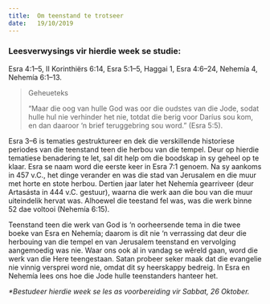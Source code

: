 ```yaml
---
title:  Om teenstand te trotseer
date:   19/10/2019
---
```


### Leesverwysings vir hierdie week se studie: 
Esra 4:1–5, II Korinthiërs 6:14, Esra 5:1–5, Haggai 1, Esra 4:6–24, Nehemía 4, Nehemía 6:1–13. 

> <p>Geheueteks</p> 
> “Maar die oog van hulle God was oor die oudstes van die Jode, sodat hulle hul nie verhinder het nie, totdat die berig voor Daríus sou kom, en dan daaroor ‘n brief teruggebring sou word.” (Esra 5:5). 

Esra 3–6 is tematies gestruktureer en dek die verskillende historiese periodes van die teenstand teen die herbou van die tempel. Deur op hierdie tematiese benadering te let, sal dit help om die boodskap in sy geheel op te klaar. Esra se naam word die eerste keer in Esra 7:1 genoem.  Na sy aankoms in 457 v.C., het dinge verander en was die stad van Jerusalem en die muur met horte en stote herbou.  Dertien jaar later het Nehemía gearriveer (deur Artasásta in 444 v.C. gestuur), waarna die werk aan die bou van die muur uiteindelik hervat was.  Alhoewel die teestand fel was, was die werk binne 52 dae voltooi (Nehemía 6:15). 

Teenstand teen die werk van God is ‘n oorheersende tema in die twee boeke van Esra en Nehemía;  daarom is dit nie ‘n verrassing dat deur die herbouing van die tempel en van Jerusalem teenstand en vervolging aangemoedig was nie. Waar ons ook al in vandag se wêreld gaan, word die werk van die Here teengestaan.  Satan probeer seker maak dat die evangelie nie vinnig versprei word nie, omdat dit sy heerskappy bedreig.  In Esra en Nehemía lees ons hoe die Jode hulle teenstanders hanteer het. 

_*Bestudeer hierdie week se les as voorbereiding vir Sabbat, 26 Oktober._